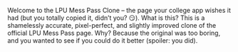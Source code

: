 Welcome to the LPU Mess Pass Clone – the page your college app wishes it had (but you totally copied it, didn’t you? 😏).
What is this?
This is a shamelessly accurate, pixel-perfect, and slightly improved clone of the official LPU Mess Pass page. Why? Because the original was too boring, and you wanted to see if you could do it better (spoiler: you did).
